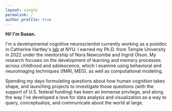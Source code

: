 ```yaml
---
layout: single
permalink: /
author_profile: true
---
```

**Hi! I'm Susan.**

I'm a developmental cognitive neuroscientist currently working as a postdoc in Catherine Hartley's <a href="https://www.hartleylab.org/">lab</a> at NYU. I earned my Ph.D. from Temple University in 2022 under the mentorship of Nora Newcombe and Ingrid Olson. My research focuses on the development of learning and memory processes across childhood and adolescence, which I examine using behavioral and neuroimaging techniques (fMRI, MEG), as well as computational modeling. 

Spending my days formulating questions about how human cognition takes shape, and launching projects to investigate those questions (with the support of U.S. federal funding) has been an immense privilege, and along the way I've developed a love for data analysis and visualization as a way to query, conceptualize, and communicate about the world at large.